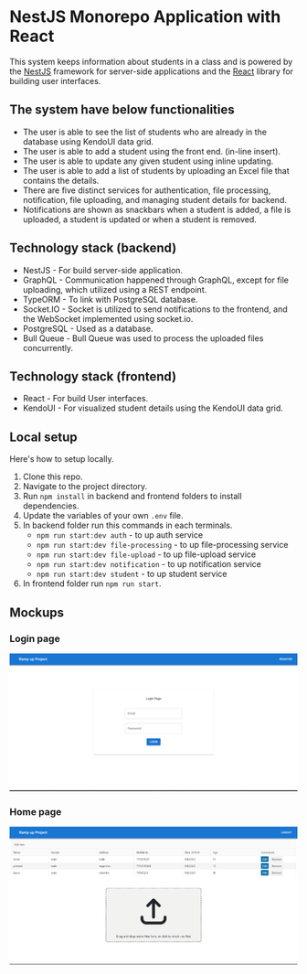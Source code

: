 # NestJS Monorepo Application with React

This system keeps information about students in a class and is powered by the [NestJS](https://nestjs.com/) framework for server-side applications and the [React](https://reactjs.org/) library for building user interfaces.

## The system have below functionalities

- The user is able to see the list of students who are already in the database using
  KendoUI data grid.
- The user is able to add a student using the front end. (in-line insert).
- The user is able to update any given student using inline updating.
- The user is able to add a list of students by uploading an Excel file that contains the
  details.
- There are five distinct services for authentication, file processing, notification, file uploading, and managing student details for backend.
- Notifications are shown as snackbars when a student is added, a file is uploaded, a student
  is updated or when a student is removed.

## Technology stack (backend)

- NestJS - For build server-side application.
- GraphQL - Communication happened through GraphQL, except for file uploading, which utilized using a REST endpoint.
- TypeORM - To link with PostgreSQL database.
- Socket.IO - Socket is utilized to send notifications to the frontend, and the WebSocket implemented using socket.io.
- PostgreSQL - Used as a database.
- Bull Queue - Bull Queue was used to process the uploaded files concurrently.

## Technology stack (frontend)

- React - For build User interfaces.
- KendoUI - For visualized student details using the KendoUI data grid.

## Local setup

Here's how to setup locally.

1. Clone this repo.
2. Navigate to the project directory.
3. Run `npm install` in backend and frontend folders to install dependencies.
4. Update the variables of your own `.env` file.
5. In backend folder run this commands in each terminals.
   - `npm run start:dev auth` - to up auth service
   - `npm run start:dev file-processing` - to up file-processing service
   - `npm run start:dev file-upload` - to up file-upload service
   - `npm run start:dev notification` - to up notification service
   - `npm run start:dev student` - to up student service
6. In frontend folder run `npm run start`.

## Mockups

### Login page

![login page](/images/login-page.png)

### Home page

![home page](/images/homepage.png)
